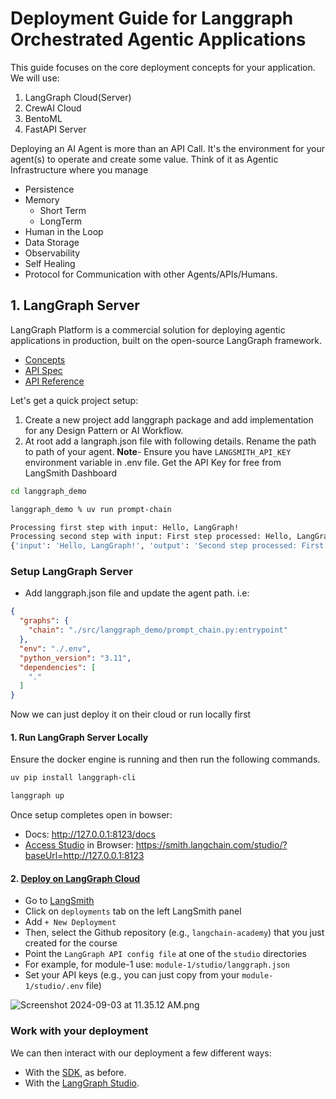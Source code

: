 # Deployment Guide for Langgraph Orchestrated Agentic Applications

This guide focuses on the core deployment concepts for your application. We will use:

1. LangGraph Cloud(Server)
2. CrewAI Cloud
3. BentoML
4. FastAPI Server

Deploying an AI Agent is more than an API Call. It's the environment for your agent(s) to operate and create some value. Think of it as Agentic Infrastructure where you manage
- Persistence
- Memory
    - Short Term
    - LongTerm
- Human in the Loop
- Data Storage
- Observability
- Self Healing
- Protocol for Communication with other Agents/APIs/Humans.

## 1. LangGraph Server

LangGraph Platform is a commercial solution for deploying agentic applications in production, built on the open-source LangGraph framework.

- [Concepts](<https://langchain-ai.github.io/langgraph/concepts/langgraph_platform/>)
- [API Spec](<https://langchain-ai.github.io/langgraph/cloud/reference/api/api_ref.html#tag/assistants>)
- [API Reference](<https://langchain-ai.github.io/langgraph/cloud/reference/api/api_ref/>)

Let's get a quick project setup:
1. Create a new project add langgraph package and add implementation for any Design Pattern or AI Workflow.
2. At root add a langraph.json file with following details. Rename the path to path of your agent.
**Note**- Ensure you have `LANGSMITH_API_KEY` environment variable in .env file. Get the API Key for free from LangSmith Dashboard

```bash
cd langgraph_demo

langgraph_demo % uv run prompt-chain

Processing first step with input: Hello, LangGraph!
Processing second step with input: First step processed: Hello, LangGraph!
{'input': 'Hello, LangGraph!', 'output': 'Second step processed: First step processed: Hello, LangGraph!'}
```

### Setup LangGraph Server

- Add langgraph.json file and update the agent path.
i.e:
```json
{
  "graphs": {
    "chain": "./src/langgraph_demo/prompt_chain.py:entrypoint"
  },
  "env": "./.env",
  "python_version": "3.11",
  "dependencies": [
    "."
  ]
}
```

Now we can just deploy it on their cloud or run locally first

#### 1. Run LangGraph Server Locally

Ensure the docker engine is running and then run the following commands.

```bash
uv pip install langgraph-cli

langgraph up
```

Once setup completes open in bowser:

- Docs: http://127.0.0.1:8123/docs
- [Access Studio](https://langchain-ai.github.io/langgraph/cloud/how-tos/test_local_deployment/#access-studio) in Browser: https://smith.langchain.com/studio/?baseUrl=http://127.0.0.1:8123

#### 2. [Deploy on LangGraph Cloud](https://langchain-ai.github.io/langgraph/cloud/quick_start/)

- Go to [LangSmith](https://smith.langchain.com/)
- Click on `deployments` tab on the left LangSmith panel
- Add `+ New Deployment`
- Then, select the Github repository (e.g., `langchain-academy`) that you just created for the course
- Point the `LangGraph API config file` at one of the `studio` directories
- For example, for module-1 use: `module-1/studio/langgraph.json`
- Set your API keys (e.g., you can just copy from your `module-1/studio/.env` file)

![Screenshot 2024-09-03 at 11.35.12 AM.png](https://cdn.prod.website-files.com/65b8cd72835ceeacd4449a53/66dbad4fd61c93d48e5d0f47_deployment2.png)

### Work with your deployment

We can then interact with our deployment a few different ways:

- With the [SDK](https://langchain-ai.github.io/langgraph/cloud/quick_start/#use-with-the-sdk), as before.
- With the [LangGraph Studio](https://langchain-ai.github.io/langgraph/cloud/quick_start/#interact-with-your-deployment-via-langgraph-studio).
